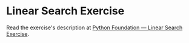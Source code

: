 
# Linear Search Exercise

Read the exercise's description at [Python Foundation — Linear Search Exercise](https://www.codeguage.com/courses/python/linear-search-exercise).